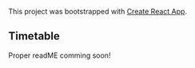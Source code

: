 This project was bootstrapped with [Create React App](https://github.com/facebook/create-react-app).

## Timetable

Proper readME comming soon!